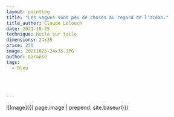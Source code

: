 ```yaml
---
layout: painting
title: "Les vagues sont peu de choses au regard de l'océan."   
title_author: Claude Lelouch 
date: 2021-10-25
technique: Huile sur toile
dimensions: 24x35
price: 250
image: 20211025-24x35.JPG
author: Garanse
tags:
  - Bleu
  
  
  
  
---
```

![Image]({{ page.image | prepend: site.baseurl}})


